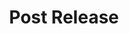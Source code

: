 ---
title: Post Release
excerpt: ''
deprecated: false
hidden: true
metadata:
  title: ''
  description: ''
  robots: index
next:
  description: ''
---